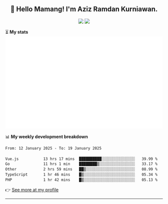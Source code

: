 <h2 align="center">👋 Hello Mamang! I'm Aziz Ramdan Kurniawan.</h2>  
<p align="center">
  <img src="https://komarev.com/ghpvc/?username=azizramdan">
  <img src="https://wakatime.com/badge/user/90056fa0-4c31-4eca-954e-2a3ac05896f9.svg">
</p>
    
⏳ **My stats**  
![](https://raw.githubusercontent.com/azizramdan/github-stats/master/generated/overview.svg#gh-dark-mode-only)

📊 **My weekly development breakdown**
<!--START_SECTION:waka-->

```txt
From: 12 January 2025 - To: 19 January 2025

Vue.js           13 hrs 17 mins  ██████████░░░░░░░░░░░░░░░   39.99 %
Go               11 hrs 1 min    ████████▒░░░░░░░░░░░░░░░░   33.17 %
Other            2 hrs 59 mins   ██▒░░░░░░░░░░░░░░░░░░░░░░   08.99 %
TypeScript       1 hr 46 mins    █▒░░░░░░░░░░░░░░░░░░░░░░░   05.34 %
PHP              1 hr 42 mins    █▒░░░░░░░░░░░░░░░░░░░░░░░   05.13 %
```

<!--END_SECTION:waka-->
👉 [See more at my profile](https://wakatime.com/@azizramdan)
***
